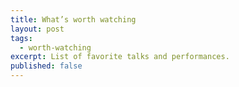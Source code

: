 ```yaml
---
title: What’s worth watching
layout: post
tags:
  - worth-watching
excerpt: List of favorite talks and performances.
published: false
---
```


<!--
- [Zach Holman](https://twitter.com/holman) (GitHub) on “[Move fast and break nothing](http://www.bbc.co.uk/academy/technology/article/art20150206154333467)”: how to ship software changes fast and not to break things.
{:.post__content__list}
-->
